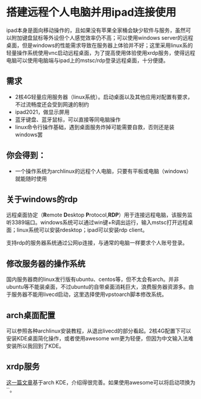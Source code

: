 # 搭建远程个人电脑并用ipad连接使用

ipad本身是面向移动操作的，且如果没有苹果全家桶会缺少软件与服务，虽然可以附加键盘鼠标等外设但个人感觉效率仍不高；可以使用windows server的远程桌面，但是windows的性能需求导致在服务器上体验并不好；这里采用linux系的轻量操作系统使用vnc启动远程桌面，为了提高使用体验使用xrdp服务，使得远程电脑可以使用电脑端与ipad上的mstsc/rdp登录远程桌面，十分便捷。

## 需求
- 2核4G轻量应用服务器（linux系统）。启动桌面以及其他应用对配置有要求，不过流畅度还会受到网速的制约
- ipad2021，做显示屏用
- 蓝牙键盘、蓝牙鼠标，可以直接等同电脑操作
- linux命令行操作基础，遇到桌面服务炸掉可能需要自救，否则还是装windows罢

## 你会得到：
- 一个操作系统为archlinux的远程个人电脑，只要有平板或电脑（windows）就能随时使用

## 关于windows的rdp
远程桌面协定（**R**emote **D**esktop **P**rotocol,**RDP**）用于连接远程电脑，该服务监听3389端口。windows系统可以通过win键+R调出运行，输入mstsc打开远程桌面；linux系统可以安装rdesktop；ipad可以安装rdp client。

支持rdp的服务器系统通过公网ip连接，与通常的电脑一样要求个人账号登录。

## 修改服务器的操作系统
国内服务器商的linux发行版有ubuntu、centos等，但不太会有arch。并非ubuntu等不能装桌面，不过ubuntu的自带桌面消耗巨大，浪费服务器资源多。由于服务器不能用livecd启动，这里选择使用vpstoarch脚本修改系统。

## arch桌面配置
可以参照各种archlinux安装教程，从退出livecd的部分看起。2核4G配置下可以安装KDE桌面简化操作，或者使用awesome wm更为轻便，但因为中文输入法难安装所以我回到了KDE。

## xrdp服务
[这一篇文章]()基于arch KDE，介绍得很完善。如果使用awesome可以将启动项换为``。

